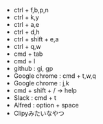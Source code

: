 - ctrl + f,b,p,n
- ctrl + k,y
- ctrl + a,e
- ctrl + d,h
- ctrl + shift + e,a
- ctrl + q,w
- cmd + tab
- cmd + l
- github : gi, gp
- Google chrome : cmd + t,w,q
- Google chrome : j,k
- cmd + shift + / -> help
- Slack : cmd + t
- Alfred : option + space
- Clipyみたいなやつ
